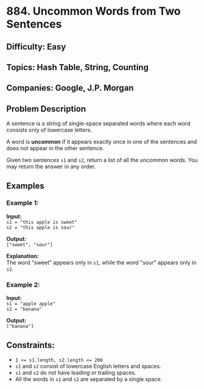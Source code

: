 # 884. Uncommon Words from Two Sentences
 ## Difficulty: Easy
## Topics: Hash Table, String, Counting
## Companies: Google, J.P. Morgan

## Problem Description

A sentence is a string of single-space separated words where each word consists only of lowercase letters.

A word is **uncommon** if it appears exactly once in one of the sentences and does not appear in the other sentence.

Given two sentences `s1` and `s2`, return a list of all the uncommon words. You may return the answer in any order.

## Examples

### Example 1:
**Input:**  
`s1 = "this apple is sweet"`  
`s2 = "this apple is sour"`

**Output:**  
`["sweet", "sour"]`

**Explanation:**  
The word "sweet" appears only in `s1`, while the word "sour" appears only in `s2`.

### Example 2:
**Input:**  
`s1 = "apple apple"`  
`s2 = "banana"`

**Output:**  
`["banana"]`

## Constraints:
- `1 <= s1.length, s2.length <= 200`
- `s1` and `s2` consist of lowercase English letters and spaces.
- `s1` and `s2` do not have leading or trailing spaces.
- All the words in `s1` and `s2` are separated by a single space.
